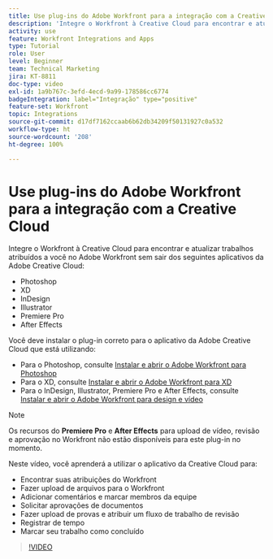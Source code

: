 ```yaml
---
title: Use plug-ins do Adobe Workfront para a integração com a Creative Cloud
description: 'Integre o Workfront à Creative Cloud para encontrar e atualizar trabalhos atribuídos a você no Workfront sem sair dos seguintes aplicativos da Creative Cloud: Photoshop, XD, InDesign, Illustrator, Premiere Pro e After Effects'
activity: use
feature: Workfront Integrations and Apps
type: Tutorial
role: User
level: Beginner
team: Technical Marketing
jira: KT-8811
doc-type: video
exl-id: 1a9b767c-3efd-4ecd-9a99-178586cc6774
badgeIntegration: label="Integração" type="positive"
feature-set: Workfront
topic: Integrations
source-git-commit: d17df7162ccaab6b62db34209f50131927c0a532
workflow-type: ht
source-wordcount: '208'
ht-degree: 100%

---
```


# Use plug-ins do Adobe Workfront para a integração com a Creative Cloud

Integre o Workfront à Creative Cloud para encontrar e atualizar trabalhos atribuídos a você no Adobe Workfront sem sair dos seguintes aplicativos da Adobe Creative Cloud:

* Photoshop
* XD
* InDesign
* Illustrator
* Premiere Pro
* After Effects

Você deve instalar o plug-in correto para o aplicativo da Adobe Creative Cloud que está utilizando:

* Para o Photoshop, consulte [Instalar e abrir o Adobe Workfront para Photoshop](https://experienceleague.adobe.com/docs/workfront/using/adobe-workfront-integrations/workfront-for-creative-cloud/install-wf-cc/wf-cc-install-ps.html?lang=pt-BR)
* Para o XD, consulte [Instalar e abrir o Adobe Workfront para XD](https://experienceleague.adobe.com/docs/workfront/using/adobe-workfront-integrations/workfront-for-creative-cloud/install-wf-cc/wf-adobe-xd-install.html?lang=pt-BR)
* Para o InDesign, Illustrator, Premiere Pro e After Effects, consulte [Instalar e abrir o Adobe Workfront para design e vídeo](https://experienceleague.adobe.com/docs/workfront/using/adobe-workfront-integrations/workfront-for-creative-cloud/install-wf-cc/wf-install-cc.html?lang=pt-BR)

>[!NOTE]
>
>Os recursos do **Premiere Pro** e **After Effects** para upload de vídeo, revisão e aprovação no Workfront não estão disponíveis para este plug-in no momento.


Neste vídeo, você aprenderá a utilizar o aplicativo da Creative Cloud para:

* Encontrar suas atribuições do Workfront
* Fazer upload de arquivos para o Workfront
* Adicionar comentários e marcar membros da equipe
* Solicitar aprovações de documentos
* Fazer upload de provas e atribuir um fluxo de trabalho de revisão
* Registrar de tempo
* Marcar seu trabalho como concluído

>[!VIDEO](https://video.tv.adobe.com/v/3431666/?quality=12&learn=on&enablevpops&captions=por_br)
